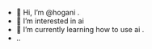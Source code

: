 - 👋 Hi, I’m @hogani .
- 👀 I’m interested in ai 
- 🌱 I’m currently learning how to use ai .
- ..
  

<!---
hogani/hogani is a ✨ special ✨ repository because its `README.md` (this file) appears on your GitHub profile.
You can click the Preview link to take a look at your changes.
--->
